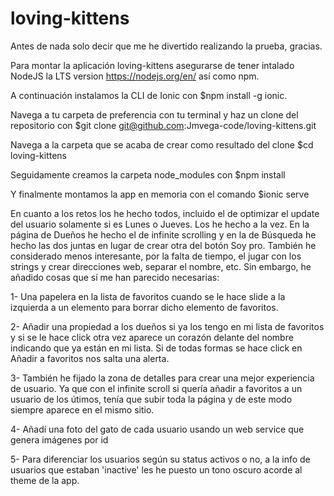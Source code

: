 # loving-kittens

Antes de nada solo decir que me he divertido realizando la prueba, gracias.

Para montar la aplicación loving-kittens asegurarse de tener intalado NodeJS la LTS version https://nodejs.org/en/ así como npm.

A continuación instalamos la CLI de Ionic con 
$npm install -g ionic.

Navega a tu carpeta de preferencia con tu terminal y haz un clone del repositorio con 
$git clone git@github.com:Jmvega-code/loving-kittens.git

Navega a la carpeta que se acaba de crear como resultado del clone
$cd loving-kittens

Seguidamente creamos la carpeta node_modules con
$npm install

Y finalmente montamos la app en memoria con el comando
$ionic serve

En cuanto a los retos los he hecho todos, incluido el de optimizar el update del usuario solamente si es Lunes o Jueves. Los he hecho a la vez. En la página de Dueños he hecho el de infinite scrolling y en la de Búsqueda he hecho las dos juntas en lugar de crear otra del botón Soy pro.
También he considerado menos interesante, por la falta de tiempo, el jugar con los strings y crear direcciones web, separar el nombre, etc.
Sin embargo, he añadido cosas que sí me han parecido necesarias: 

1- Una papelera en la lista de favoritos cuando se le hace slide a la izquierda a un elemento para borrar dicho elemento de favoritos.

2- Añadir una propiedad a los dueños si ya los tengo en mi lista de favoritos y si se le hace click otra vez aparece un corazón delante del nombre indicando que ya están en mi lista. Si de todas formas se hace click en Añadir a favoritos nos salta una alerta.

3- También he fijado la zona de detalles para crear una mejor experiencia de usuario. Ya que con el infinite scroll si quería añadir a favoritos a un usuario de los útimos, tenía que subir toda la página y de este modo siempre aparece en el mismo sitio. 

4- Añadí una foto del gato de cada usuario usando un web service que genera imágenes por id

5- Para diferenciar los usuarios según su status activos o no, a la info de usuarios que estaban 'inactive' les he puesto un tono oscuro acorde al theme de la app.
